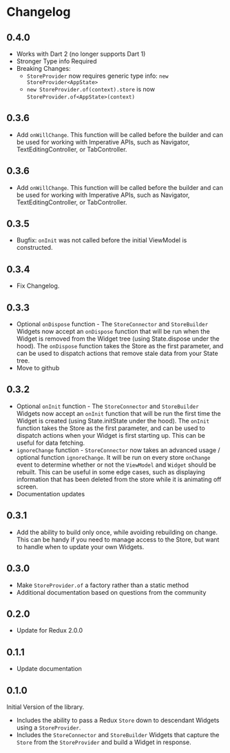 # Changelog

## 0.4.0

  * Works with Dart 2 (no longer supports Dart 1)
  * Stronger Type info Required
  * Breaking Changes: 
    * `StoreProvider` now requires generic type info: `new StoreProvider<AppState>`
    * `new StoreProvider.of(context).store` is now `StoreProvider.of<AppState>(context)`
    
## 0.3.6

  * Add `onWillChange`. This function will be called before the builder and can be used for working with Imperative APIs, such as Navigator, TextEditingController, or TabController.

## 0.3.6

  * Add `onWillChange`. This function will be called before the builder and can be used for working with Imperative APIs, such as Navigator, TextEditingController, or TabController.

## 0.3.5

  * Bugfix: `onInit` was not called before the initial ViewModel is constructed. 

## 0.3.4

  * Fix Changelog. 

## 0.3.3

  * Optional `onDispose` function - The `StoreConnector` and `StoreBuilder` Widgets now accept an `onDispose` function that will be run when the Widget is removed from the Widget tree (using State.dispose under the hood). The `onDispose` function takes the Store as the first parameter, and can be used to dispatch actions that remove stale data from your State tree.
  * Move to github

## 0.3.2

  * Optional `onInit` function - The `StoreConnector` and `StoreBuilder` Widgets now accept an `onInit` function that will be run the first time the Widget is created (using State.initState under the hood). The `onInit` function takes the Store as the first parameter, and can be used to dispatch actions when your Widget is first starting up. This can be useful for data fetching.
  * `ignoreChange` function - `StoreConnector` now takes an advanced usage / optional function `ignoreChange`. It will be run on every store `onChange` event to determine whether or not the `ViewModel` and `Widget` should be rebuilt. This can be useful in some edge cases, such as displaying information that has been deleted from the store while it is animating off screen. 
  * Documentation updates

## 0.3.1

  * Add the ability to build only once, while avoiding rebuilding on change. This can be handy if you need to manage access to the Store, but want to handle when to update your own Widgets. 
  
## 0.3.0

  * Make `StoreProvider.of` a factory rather than a static method
  * Additional documentation based on questions from the community
  
## 0.2.0

  * Update for Redux 2.0.0
  
## 0.1.1

  * Update documentation

## 0.1.0

Initial Version of the library. 

  * Includes the ability to pass a Redux `Store` down to descendant Widgets using a `StoreProvider`. 
  * Includes the `StoreConnector` and `StoreBuilder` Widgets that capture the `Store` from the `StoreProvider` and build a Widget in response.
